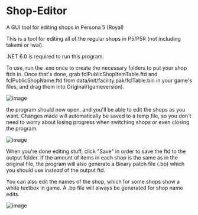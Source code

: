 # Shop-Editor
A GUI tool for editing shops in Persona 5 (Royal)

This is a tool for editing all of the regular shops in P5/P5R (not including takemi or Iwai).

.NET 6.0 is required to run this program.

To use, run the .exe once to create the necessary folders to put your shop ftds in. Once that's done, grab fclPublicShopItemTable.ftd and fclPublicShopName.ftd from data/init/facility.pak/fclTable.bin in your game's files, and drag them into Original/(gameversion).

![image](https://user-images.githubusercontent.com/89033534/177061986-92a73779-747e-4c17-b0cb-6113812ca273.png)

the program should now open, and you'll be able to edit the shops as you want. Changes made will automatically be saved to a temp file, so you don't need to worry about losing progress when switching shops or even closing the program.

![image](https://user-images.githubusercontent.com/89033534/177062391-18df5c5e-439f-463d-aeb6-918d268de265.png)

When you're done editing stuff, click "Save" in order to save the ftd to the output folder. If the amount of items in each shop is the same as in the original file, the program will also generate a Binary patch file (.bp) which you should use *instead* of the output ftd.

You can also edit the names of the shop, which for some shops show a white textbox in game. A .bp file will always be generated for shop name edits.

![image](https://user-images.githubusercontent.com/89033534/177062306-634e2bf2-f589-47db-a52b-98e8b4a3966c.png)
